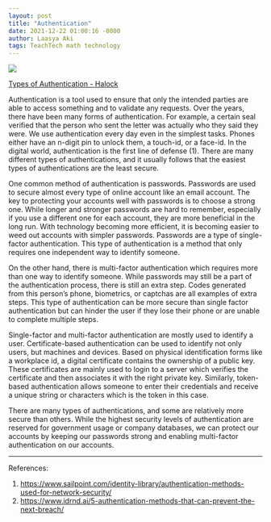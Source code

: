 ```yaml
---
layout: post
title: "Authentication"
date: 2021-12-22 01:00:16 -0000
author: Laasya Aki
tags: TeachTech math technology
---
```


![](https://img1.wsimg.com/isteam/ip/256c2eac-6fce-4fa6-8cc2-cb0858d3cc58/Cyber-Security-Weak-Authentication-890x380.jpg/:/cr=t:0%25,l:0%25,w:100%25,h:100%25/rs=w:1280)

[Types of Authentication - Halock](https://www.halock.com/9-quick-tips-address-weak-authentication/)

Authentication is a tool used to ensure that only the intended parties are able to access something and to validate any requests. Over the years, there have been many forms of authentication. For example, a certain seal verified that the person who sent the letter was actually who they said they were. We use authentication every day even in the simplest tasks. Phones either have an n-digit pin to unlock them, a touch-id, or a face-id. In the digital world, authentication is the first line of defense (1). There are many different types of authentications, and it usually follows that the easiest types of authentications are the least secure.

One common method of authentication is passwords. Passwords are used to secure almost every type of online account like an email account. The key to protecting your accounts well with passwords is to choose a strong one. While longer and stronger passwords are hard to remember, especially if you use a different one for each account, they are more beneficial in the long run. With technology becoming more efficient, it is becoming easier to weed out accounts with simpler passwords. Passwords are a type of single-factor authentication. This type of authentication is a method that only requires one independent way to identify someone.

On the other hand, there is multi-factor authentication which requires more than one way to identify someone. While passwords may still be a part of the authentication process, there is still an extra step. Codes generated from this person’s phone, biometrics, or captchas are all examples of extra steps. This type of authentication can be more secure than single factor authentication but can hinder the user if they lose their phone or are unable to complete multiple steps.

Single-factor and multi-factor authentication are mostly used to identify a user. Certificate-based authentication can be used to identify not only users, but machines and devices. Based on physical identification forms like a workplace id, a digital certificate contains the ownership of a public key. These certificates are mainly used to login to a server which verifies the certificate and then associates it with the right private key. Similarly, token-based authentication allows someone to enter their credentials and receive a unique string or characters which is the token in this case.

There are many types of authentications, and some are relatively more secure than others. While the highest security levels of authentication are reserved for government usage or company databases, we can protect our accounts by keeping our passwords strong and enabling multi-factor authentication on our accounts.

---

References:
1. https://www.sailpoint.com/identity-library/authentication-methods-used-for-network-security/
2. https://www.idrnd.ai/5-authentication-methods-that-can-prevent-the-next-breach/
